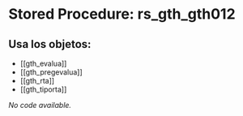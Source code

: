 # Stored Procedure: rs_gth_gth012

## Usa los objetos:
- [[gth_evalua]]
- [[gth_pregevalua]]
- [[gth_rta]]
- [[gth_tiporta]]

*No code available.*
